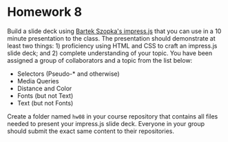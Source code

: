 # Homework 8

Build a slide deck using [Bartek Szopka's impress.js](https://github.com/bartaz/impress.js/) that you can use in a 10 minute presentation to the class. The presentation should demonstrate at least two things: 1) proficiency using HTML and CSS to craft an impress.js slide deck; and 2) complete understanding of your topic. You have been assigned a group of collaborators and a topic from the list below:

* Selectors (Pseudo-* and otherwise)
* Media Queries
* Distance and Color
* Fonts (but not Text)
* Text (but not Fonts)

Create a folder named `hw08` in your course repository that contains all files needed to present your impress.js slide deck. Everyone in your group should submit the exact same content to their repositories.
